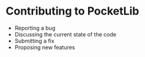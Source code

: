 # Contributing to PocketLib
* Reporting a bug
* Discussing the current state of the code
* Submitting a fix
* Proposing new features
